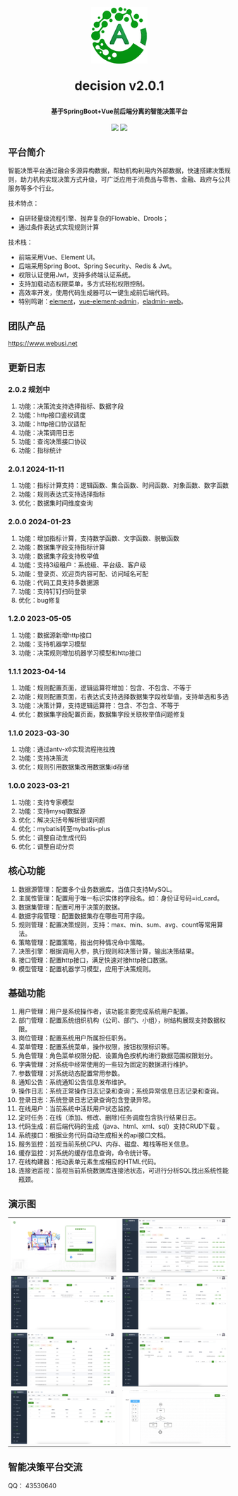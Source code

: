 <p align="center">
	<img alt="logo" src="favicon.png">
</p>
<h1 align="center" style="margin: 30px 0 30px; font-weight: bold;">decision v2.0.1</h1>
<h4 align="center">基于SpringBoot+Vue前后端分离的智能决策平台</h4>
<p align="center">
	<a href="https://gitee.com/webusi/decision/stargazers"><img src="https://gitee.com/webusi/decision/badge/star.svg?theme=dark"></a>
	<a href="https://gitee.com/webusi/decision/blob/master/LICENSE"><img src="https://img.shields.io/github/license/mashape/apistatus.svg"></a>
</p>

## 平台简介

智能决策平台通过融合多源异构数据，帮助机构利用内外部数据，快速搭建决策规则，助力机构实现决策方式升级，可广泛应用于消费品与零售、金融、政府与公共服务等多个行业。

技术特点：
* 自研轻量级流程引擎、抛弃复杂的Flowable、Drools；
* 通过条件表达式实现规则计算

技术栈：
* 前端采用Vue、Element UI。
* 后端采用Spring Boot、Spring Security、Redis & Jwt。
* 权限认证使用Jwt，支持多终端认证系统。
* 支持加载动态权限菜单，多方式轻松权限控制。
* 高效率开发，使用代码生成器可以一键生成前后端代码。
* 特别鸣谢：[element](https://github.com/ElemeFE/element)，[vue-element-admin](https://github.com/PanJiaChen/vue-element-admin)，[eladmin-web](https://github.com/elunez/eladmin-web)。

## 团队产品
https://www.webusi.net

## 更新日志
### 2.0.2 规划中
1.  功能：决策流支持选择指标、数据字段
2.  功能：http接口鉴权调度
3.  功能：http接口协议适配
4.  功能：决策调用日志
5.  功能：查询决策接口协议
6.  功能：指标统计

### 2.0.1 2024-11-11
1.  功能：指标计算支持：逻辑函数、集合函数、时间函数、对象函数、数字函数
2.  功能：规则表达式支持选择指标
3.  优化：数据集时间维度查询

### 2.0.0 2024-01-23
1.  功能：增加指标计算，支持数学函数、文字函数、脱敏函数
2.  功能：数据集字段支持指标计算
3.  功能：数据集字段支持枚举值
4.  功能：支持3级租户：系统级、平台级、客户级
5.  功能：登录页、欢迎页内容可配、访问域名可配
6.  功能：代码工具支持多数据源
7.  功能：支持钉钉扫码登录
8.  优化：bug修复

### 1.2.0 2023-05-05
1.  功能：数据源新增http接口
2.  功能：支持机器学习模型
3.  功能：决策规则增加机器学习模型和http接口

### 1.1.1 2023-04-14
1.  功能：规则配置页面，逻辑运算符增加：包含、不包含、不等于
2.  功能：规则配置页面，右表达式支持选择数据集字段枚举值，支持单选和多选
3.  功能：决策计算，支持逻辑运算符：包含、不包含、不等于
4.  优化：数据集字段配置页面，数据集字段关联枚举值问题修复

### 1.1.0 2023-03-30
1.  功能：通过antv-x6实现流程拖拉拽
2.  功能：支持决策流
3.  优化：规则引用数据集改用数据集id存储

### 1.0.0 2023-03-21
1.  功能：支持专家模型
2.  功能：支持mysql数据源
3.  优化：解决尖括号解析错误问题
4.  优化：mybatis转至mybatis-plus
5.  优化：调整自动生成代码
6.  优化：调整自动分页


## 核心功能
1.  数据源管理：配置多个业务数据库，当值只支持MySQL。
2.  主属性管理：配置用于唯一标识实体的字段名。如：身份证号码=id_card。
3.  数据集管理：配置可用于决策的数据。
4.  数据字段管理：配置数据集存在哪些可用字段。
5.  规则管理：配置决策规则，支持：max、min、sum、avg、count等常用算法。
6.  策略管理：配置策略，指出何种情况命中策略。
7.  决策引擎：根据调用入参，执行规则和决策计算，输出决策结果。
8.  接口管理：配置http接口，满足快速对接http接口数据。
9.  模型管理：配置机器学习模型，应用于决策规则。

## 基础功能

1.  用户管理：用户是系统操作者，该功能主要完成系统用户配置。
2.  部门管理：配置系统组织机构（公司、部门、小组），树结构展现支持数据权限。
3.  岗位管理：配置系统用户所属担任职务。
4.  菜单管理：配置系统菜单，操作权限，按钮权限标识等。
5.  角色管理：角色菜单权限分配、设置角色按机构进行数据范围权限划分。
6.  字典管理：对系统中经常使用的一些较为固定的数据进行维护。
7.  参数管理：对系统动态配置常用参数。
8.  通知公告：系统通知公告信息发布维护。
9.  操作日志：系统正常操作日志记录和查询；系统异常信息日志记录和查询。
10. 登录日志：系统登录日志记录查询包含登录异常。
11. 在线用户：当前系统中活跃用户状态监控。
12. 定时任务：在线（添加、修改、删除)任务调度包含执行结果日志。
13. 代码生成：前后端代码的生成（java、html、xml、sql）支持CRUD下载 。
14. 系统接口：根据业务代码自动生成相关的api接口文档。
15. 服务监控：监视当前系统CPU、内存、磁盘、堆栈等相关信息。
16. 缓存监控：对系统的缓存信息查询，命令统计等。
17. 在线构建器：拖动表单元素生成相应的HTML代码。
18. 连接池监视：监视当前系统数据库连接池状态，可进行分析SQL找出系统性能瓶颈。

## 演示图
<table>
    <tr>
        <td><img src="decision/login-1.png"/></td>
        <td><img src="decision/datasource-2.png"/></td>
    </tr>
    <tr>
        <td><img src="decision/interface-3.png"/></td>
        <td><img src="decision/dataset-4.png"/></td>
    </tr>
    <tr>
        <td><img src="decision/function-5.png"/></td>
        <td><img src="decision/index-6.png"/></td>
    </tr>
    <tr>
        <td><img src="decision/decision-7.png"/></td>
        <td><img src="decision/flow-8.png"/></td>
    </tr>
</table>

## 智能决策平台交流

QQ： 43530640